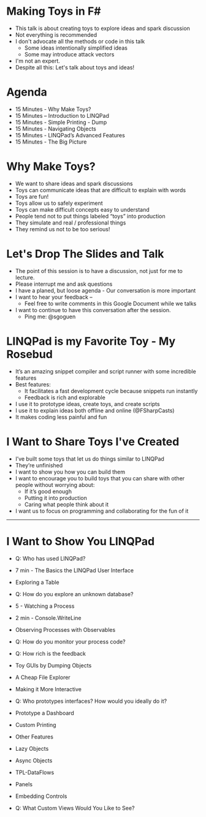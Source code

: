 # Making Toys in F#

* This talk is about creating toys to explore ideas and spark discussion
* Not everything is recommended
* I don't advocate all the methods or code in this talk
  * Some ideas intentionally simplified ideas
  * Some may introduce attack vectors
* I'm not an expert.
* Despite all this:  Let's talk about toys and ideas!

# Agenda

* 15 Minutes - Why Make Toys?
* 15 Minutes – Introduction to LINQPad
* 15 Minutes - Simple Printing - Dump
* 15 Minutes - Navigating Objects
* 15 Minutes - LINQPad’s Advanced Features
* 15 Minutes - The Big Picture

# Why Make Toys?

* We want to share ideas and spark discussions
* Toys can communicate ideas that are difficult to explain with words
* Toys are fun!
* Toys allow us to safely experiment
* Toys can make difficult concepts easy to understand
* People tend not to put things labeled “toys” into production
* They simulate and real / professional things
* They remind us not to be too serious!

# Let's Drop The Slides and Talk

* The point of this session is to have a discussion, not just for me to lecture.
* Please interrupt me and ask questions
* I have a planed, but loose agenda - Our conversation is more important
* I want to hear your feedback – 
  * Feel free to write comments in this Google Document while we talks
* I want to continue to have this conversation after the session.
  * Ping me:  @sgoguen
  
# LINQPad is my Favorite Toy - My Rosebud

* It’s an amazing snippet compiler and script runner with some incredible features
* Best features:
  * It facilitates a fast development cycle because snippets run instantly
  * Feedback is rich and explorable
* I use it to prototype ideas, create toys, and create scripts
* I use it to explain ideas both offline and online (@FSharpCasts)
* It makes coding less painful and fun

# I Want to Share Toys I've Created

* I’ve built some toys that let us do things similar to LINQPad
* They’re unfinished
* I want to show you how you can build them
* I want to encourage you to build toys that you can share with other people without worrying about:
  * If it’s good enough
  * Putting it into production
  * Caring what people think about it
* I want us to focus on programming and collaborating for the fun of it


------------------------------------------------------


# I Want to Show You LINQPad

* Q: Who has used LINQPad?
* 7 min - The Basics the LINQPad User Interface
 * Exploring a Table 
 * Q: How do you explore an unknown database?
 
* 5 - Watching a Process
 * 2 min - Console.WriteLine
 * Observing Processes with Observables
 * Q:  How do you monitor your process code?
 * Q:  How rich is the feedback
 
* Toy GUIs by Dumping Objects
 * A Cheap File Explorer
 * Making it More Interactive
 * Q: Who prototypes interfaces?  How would you ideally do it?
 * Prototype a Dashboard
  * Custom Printing
  
* Other Features
 * Lazy Objects
 * Async Objects
 * TPL-DataFlows
 * Panels
 * Embedding Controls
 * Q: What Custom Views Would You Like to See?
